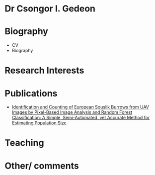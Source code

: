 # Dr Csongor I. Gedeon

# Biography
- CV
- Biography

# Research Interests

# Publications
- [Identification and Counting of European Souslik Burrows from UAV Images by Pixel-Based Image Analysis and Random Forest Classification: A Simple, Semi-Automated, yet Accurate Method for Estimating Population Size](https://www.mdpi.com/2072-4292/14/9/2025)
# Teaching

# Other/ comments
